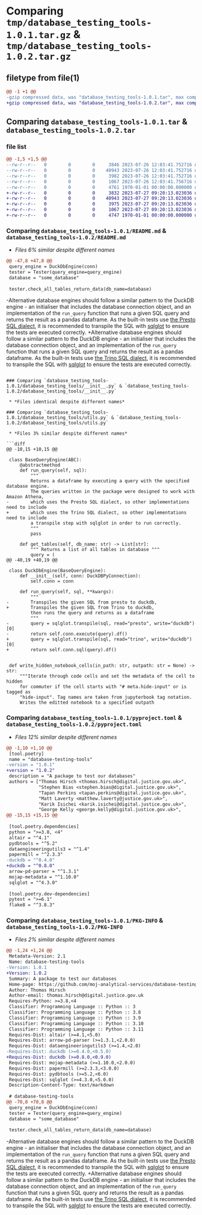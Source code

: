 # Comparing `tmp/database_testing_tools-1.0.1.tar.gz` & `tmp/database_testing_tools-1.0.2.tar.gz`

## filetype from file(1)

```diff
@@ -1 +1 @@
-gzip compressed data, was "database_testing_tools-1.0.1.tar", max compression
+gzip compressed data, was "database_testing_tools-1.0.2.tar", max compression
```

## Comparing `database_testing_tools-1.0.1.tar` & `database_testing_tools-1.0.2.tar`

### file list

```diff
@@ -1,5 +1,5 @@
--rw-r--r--   0        0        0     3846 2023-07-26 12:03:41.752716 database_testing_tools-1.0.1/README.md
--rw-r--r--   0        0        0    40943 2023-07-26 12:03:41.752716 database_testing_tools-1.0.1/database_testing_tools/__init__.py
--rw-r--r--   0        0        0     3982 2023-07-26 12:03:41.752716 database_testing_tools-1.0.1/database_testing_tools/utils.py
--rw-r--r--   0        0        0     1067 2023-07-26 12:03:41.756716 database_testing_tools-1.0.1/pyproject.toml
--rw-r--r--   0        0        0     4761 1970-01-01 00:00:00.000000 database_testing_tools-1.0.1/PKG-INFO
+-rw-r--r--   0        0        0     3832 2023-07-27 09:20:13.023036 database_testing_tools-1.0.2/README.md
+-rw-r--r--   0        0        0    40943 2023-07-27 09:20:13.023036 database_testing_tools-1.0.2/database_testing_tools/__init__.py
+-rw-r--r--   0        0        0     3975 2023-07-27 09:20:13.023036 database_testing_tools-1.0.2/database_testing_tools/utils.py
+-rw-r--r--   0        0        0     1067 2023-07-27 09:20:13.023036 database_testing_tools-1.0.2/pyproject.toml
+-rw-r--r--   0        0        0     4747 1970-01-01 00:00:00.000000 database_testing_tools-1.0.2/PKG-INFO
```

### Comparing `database_testing_tools-1.0.1/README.md` & `database_testing_tools-1.0.2/README.md`

 * *Files 6% similar despite different names*

```diff
@@ -47,8 +47,8 @@
 query_engine = DuckDbEngine(conn)
 tester = Tester(query_engine=query_engine)
 database = "some_database"
 
 tester.check_all_tables_return_data(db_name=database)
 ```
 
-Alternative database engines should follow a similar pattern to the DuckDB engine - an initialiser that includes the database connection object, and an implementation of the `run_query` function that runs a given SQL query and returns the result as a pandas dataframe. As the built-in tests use [the Presto SQL dialect](https://prestodb.io/docs/current/index.html), it is recommended to transpile the SQL with [sqlglot](https://sqlglot.com/sqlglot.html) to ensure the tests are executed correctly.
+Alternative database engines should follow a similar pattern to the DuckDB engine - an initialiser that includes the database connection object, and an implementation of the `run_query` function that runs a given SQL query and returns the result as a pandas dataframe. As the built-in tests use [the Trino SQL dialect](https://trino.io/docs/current/), it is recommended to transpile the SQL with [sqlglot](https://sqlglot.com/sqlglot.html) to ensure the tests are executed correctly.
```

### Comparing `database_testing_tools-1.0.1/database_testing_tools/__init__.py` & `database_testing_tools-1.0.2/database_testing_tools/__init__.py`

 * *Files identical despite different names*

### Comparing `database_testing_tools-1.0.1/database_testing_tools/utils.py` & `database_testing_tools-1.0.2/database_testing_tools/utils.py`

 * *Files 3% similar despite different names*

```diff
@@ -10,15 +10,15 @@
 
 class BaseQueryEngine(ABC):
     @abstractmethod
     def run_query(self, sql):
         """
         Returns a dataframe by executing a query with the specified database engine.
         The queries written in the package were designed to work with Amazon Athena,
-        which uses the Presto SQL dialect, so other implementations need to include
+        which uses the Trino SQL dialect, so other implementations need to include
         a transpile step with sqlglot in order to run correctly.
         """
         pass
 
     def get_tables(self, db_name: str) -> List[str]:
         """ Returns a list of all tables in database """
         query = (
@@ -40,19 +40,19 @@
 
 class DuckDbEngine(BaseQueryEngine):
     def __init__(self, conn: DuckDBPyConnection):
         self.conn = conn
 
     def run_query(self, sql, **kwargs):
         """
-        Transpiles the given SQL from presto to duckdb,
+        Transpiles the given SQL from Trino to duckdb,
         then runs the query and returns as a dataframe
         """
-        query = sqlglot.transpile(sql, read="presto", write="duckdb")[0]
-        return self.conn.execute(query).df()
+        query = sqlglot.transpile(sql, read="trino", write="duckdb")[0]
+        return self.conn.sql(query).df()
 
 
 def write_hidden_notebook_cells(in_path: str, outpath: str = None) -> str:
     """Iterate through code cells and set the metadata of the cell to hidden
     for commuter if the cell starts with "# meta.hide-input" or is tagged as
     "hide-input". Tag names are taken from jupyterbook tag notation.
     Writes the editted notebook to a specified outpath
```

### Comparing `database_testing_tools-1.0.1/pyproject.toml` & `database_testing_tools-1.0.2/pyproject.toml`

 * *Files 12% similar despite different names*

```diff
@@ -1,10 +1,10 @@
 [tool.poetry]
 name = "database-testing-tools"
-version = "1.0.1"
+version = "1.0.2"
 description = "A package to test our databases"
 authors = ["Thomas Hirsch <thomas.hirsch@digital.justice.gov.uk>",
            "Stephen Bias <stephen.bias@digital.justice.gov.uk>",
            "Tapan Perkins <tapan.perkins@digital.justice.gov.uk>",
            "Matt Laverty <matthew.laverty@justice.gov.uk>",
            "Karik Isichei <karik.isichei@digital.justice.gov.uk>",
            "George Kelly <george.kelly@digital.justice.gov.uk>",
@@ -15,15 +15,15 @@
 
 [tool.poetry.dependencies]
 python = ">=3.8, <4"
 altair = "^4.1"
 pydbtools = "^5.2"
 dataengineeringutils3 = "^1.4"
 papermill = "^2.3.3"
-duckdb = "^0.4.0"
+duckdb = "^0.8.0"
 arrow-pd-parser = "^1.3.1"
 mojap-metadata = "^1.10.0"
 sqlglot = "^4.3.0"
 
 [tool.poetry.dev-dependencies]
 pytest = ">=6.1"
 flake8 = "^3.8.3"
```

### Comparing `database_testing_tools-1.0.1/PKG-INFO` & `database_testing_tools-1.0.2/PKG-INFO`

 * *Files 2% similar despite different names*

```diff
@@ -1,24 +1,24 @@
 Metadata-Version: 2.1
 Name: database-testing-tools
-Version: 1.0.1
+Version: 1.0.2
 Summary: A package to test our databases
 Home-page: https://github.com/moj-analytical-services/database-testing-tools
 Author: Thomas Hirsch
 Author-email: thomas.hirsch@digital.justice.gov.uk
 Requires-Python: >=3.8,<4
 Classifier: Programming Language :: Python :: 3
 Classifier: Programming Language :: Python :: 3.8
 Classifier: Programming Language :: Python :: 3.9
 Classifier: Programming Language :: Python :: 3.10
 Classifier: Programming Language :: Python :: 3.11
 Requires-Dist: altair (>=4.1,<5.0)
 Requires-Dist: arrow-pd-parser (>=1.3.1,<2.0.0)
 Requires-Dist: dataengineeringutils3 (>=1.4,<2.0)
-Requires-Dist: duckdb (>=0.4.0,<0.5.0)
+Requires-Dist: duckdb (>=0.8.0,<0.9.0)
 Requires-Dist: mojap-metadata (>=1.10.0,<2.0.0)
 Requires-Dist: papermill (>=2.3.3,<3.0.0)
 Requires-Dist: pydbtools (>=5.2,<6.0)
 Requires-Dist: sqlglot (>=4.3.0,<5.0.0)
 Description-Content-Type: text/markdown
 
 # database-testing-tools
@@ -70,8 +70,8 @@
 query_engine = DuckDbEngine(conn)
 tester = Tester(query_engine=query_engine)
 database = "some_database"
 
 tester.check_all_tables_return_data(db_name=database)
 ```
 
-Alternative database engines should follow a similar pattern to the DuckDB engine - an initialiser that includes the database connection object, and an implementation of the `run_query` function that runs a given SQL query and returns the result as a pandas dataframe. As the built-in tests use [the Presto SQL dialect](https://prestodb.io/docs/current/index.html), it is recommended to transpile the SQL with [sqlglot](https://sqlglot.com/sqlglot.html) to ensure the tests are executed correctly.
+Alternative database engines should follow a similar pattern to the DuckDB engine - an initialiser that includes the database connection object, and an implementation of the `run_query` function that runs a given SQL query and returns the result as a pandas dataframe. As the built-in tests use [the Trino SQL dialect](https://trino.io/docs/current/), it is recommended to transpile the SQL with [sqlglot](https://sqlglot.com/sqlglot.html) to ensure the tests are executed correctly.
```


